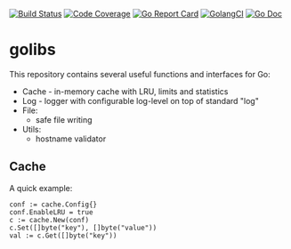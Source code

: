 [![Build Status](https://travis-ci.org/AdguardTeam/golibs.svg?branch=master)](https://travis-ci.org/AdguardTeam/golibs)
[![Code Coverage](https://img.shields.io/codecov/c/github/AdguardTeam/golibs/master.svg)](https://codecov.io/github/AdguardTeam/golibs?branch=master)
[![Go Report Card](https://goreportcard.com/badge/github.com/AdguardTeam/golibs)](https://goreportcard.com/report/AdguardTeam/golibs)
[![GolangCI](https://golangci.com/badges/github.com/AdguardTeam/golibs.svg)](https://golangci.com/r/github.com/AdguardTeam/golibs)
[![Go Doc](https://godoc.org/github.com/AdguardTeam/golibs?status.svg)](https://godoc.org/github.com/AdguardTeam/golibs)

# golibs

This repository contains several useful functions and interfaces for Go:

* Cache - in-memory cache with LRU, limits and statistics
* Log - logger with configurable log-level on top of standard "log"
* File:
    * safe file writing
* Utils:
    * hostname validator


## Cache

A quick example:

    conf := cache.Config{}
	conf.EnableLRU = true
	c := cache.New(conf)
    c.Set([]byte("key"), []byte("value"))
    val := c.Get([]byte("key"))
